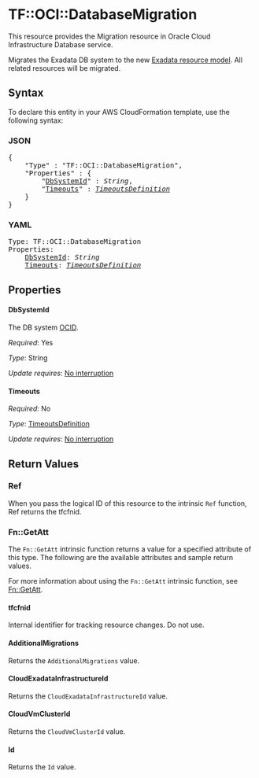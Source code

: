 # TF::OCI::DatabaseMigration

This resource provides the Migration resource in Oracle Cloud Infrastructure Database service.

Migrates the Exadata DB system to the new [Exadata resource model](https://docs.cloud.oracle.com/iaas/Content/Database/Concepts/exaflexsystem.htm#exaflexsystem_topic-resource_model).
All related resources will be migrated.

## Syntax

To declare this entity in your AWS CloudFormation template, use the following syntax:

### JSON

<pre>
{
    "Type" : "TF::OCI::DatabaseMigration",
    "Properties" : {
        "<a href="#dbsystemid" title="DbSystemId">DbSystemId</a>" : <i>String</i>,
        "<a href="#timeouts" title="Timeouts">Timeouts</a>" : <i><a href="timeoutsdefinition.md">TimeoutsDefinition</a></i>
    }
}
</pre>

### YAML

<pre>
Type: TF::OCI::DatabaseMigration
Properties:
    <a href="#dbsystemid" title="DbSystemId">DbSystemId</a>: <i>String</i>
    <a href="#timeouts" title="Timeouts">Timeouts</a>: <i><a href="timeoutsdefinition.md">TimeoutsDefinition</a></i>
</pre>

## Properties

#### DbSystemId

The DB system [OCID](https://docs.cloud.oracle.com/iaas/Content/General/Concepts/identifiers.htm).

_Required_: Yes

_Type_: String

_Update requires_: [No interruption](https://docs.aws.amazon.com/AWSCloudFormation/latest/UserGuide/using-cfn-updating-stacks-update-behaviors.html#update-no-interrupt)

#### Timeouts

_Required_: No

_Type_: <a href="timeoutsdefinition.md">TimeoutsDefinition</a>

_Update requires_: [No interruption](https://docs.aws.amazon.com/AWSCloudFormation/latest/UserGuide/using-cfn-updating-stacks-update-behaviors.html#update-no-interrupt)

## Return Values

### Ref

When you pass the logical ID of this resource to the intrinsic `Ref` function, Ref returns the tfcfnid.

### Fn::GetAtt

The `Fn::GetAtt` intrinsic function returns a value for a specified attribute of this type. The following are the available attributes and sample return values.

For more information about using the `Fn::GetAtt` intrinsic function, see [Fn::GetAtt](https://docs.aws.amazon.com/AWSCloudFormation/latest/UserGuide/intrinsic-function-reference-getatt.html).

#### tfcfnid

Internal identifier for tracking resource changes. Do not use.

#### AdditionalMigrations

Returns the <code>AdditionalMigrations</code> value.

#### CloudExadataInfrastructureId

Returns the <code>CloudExadataInfrastructureId</code> value.

#### CloudVmClusterId

Returns the <code>CloudVmClusterId</code> value.

#### Id

Returns the <code>Id</code> value.

